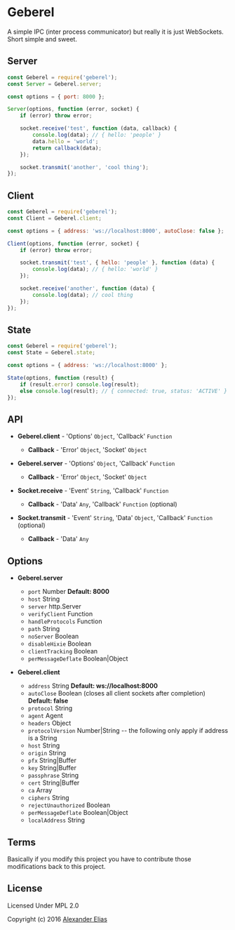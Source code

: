 # Geberel #

A simple IPC (inter process communicator) but really it is just WebSockets. Short simple and sweet.


## Server ##

```JavaScript
const Geberel = require('geberel');
const Server = Geberel.server;

const options = { port: 8000 };

Server(options, function (error, socket) {
	if (error) throw error;

	socket.receive('test', function (data, callback) {
		console.log(data); // { hello: 'people' }
		data.hello = 'world';
		return callback(data);
	});

	socket.transmit('another', 'cool thing');
});
```


## Client ##

```JavaScript
const Geberel = require('geberel');
const Client = Geberel.client;

const options = { address: 'ws://localhost:8000', autoClose: false };

Client(options, function (error, socket) {
	if (error) throw error;

	socket.transmit('test', { hello: 'people' }, function (data) {
		console.log(data); // { hello: 'world' }
	});

	socket.receive('another', function (data) {
		console.log(data); // cool thing
	});
});

```


## State ##

```JavaScript
const Geberel = require('geberel');
const State = Geberel.state;

const options = { address: 'ws://localhost:8000' };

State(options, function (result) {
	if (result.error) console.log(result);
	else console.log(result); // { connected: true, status: 'ACTIVE' }
});
```


## API ##

* **Geberel.client** - 'Options' `Object`, 'Callback' `Function`

	* **Callback** - 'Error' `Object`, 'Socket' `Object`

* **Geberel.server** - 'Options' `Object`, 'Callback' `Function`

	* **Callback** - 'Error' `Object`, 'Socket' `Object`

* **Socket.receive** - 'Event' `String`, 'Callback' `Function`

	* **Callback** - 'Data' `Any`, 'Callback' `Function` (optional)

* **Socket.transmit** - 'Event' `String`, 'Data' `Object`, 'Callback' `Function` (optional)

	* **Callback** - 'Data' `Any`


## Options ##

* **Geberel.server**
	* `port` Number **Default: 8000**
	* `host` String
	* `server` http.Server
	* `verifyClient` Function
	* `handleProtocols` Function
	* `path` String
	* `noServer` Boolean
	* `disableHixie` Boolean
	* `clientTracking` Boolean
	* `perMessageDeflate` Boolean|Object

* **Geberel.client**
	* `address` String **Default: ws://localhost:8000**
	* `autoClose` Boolean (closes all client sockets after completion) **Default: false**
	* `protocol` String
	* `agent` Agent
	* `headers` Object
	* `protocolVersion` Number|String
	-- the following only apply if address is a String
	* `host` String
	* `origin` String
	* `pfx` String|Buffer
	* `key` String|Buffer
	* `passphrase` String
	* `cert` String|Buffer
	* `ca` Array
	* `ciphers` String
	* `rejectUnauthorized` Boolean
	* `perMessageDeflate` Boolean|Object
	* `localAddress` String


## Terms ##

Basically if you modify this project you have to contribute those modifications back to this project.


## License ##

Licensed Under MPL 2.0

Copyright (c) 2016 [Alexander Elias](https://github.com/AlexanderElias/)
